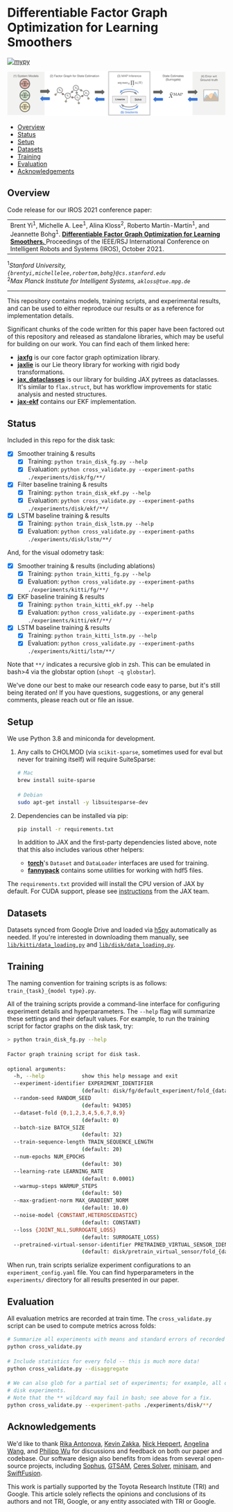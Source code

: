 # Differentiable Factor Graph Optimization for Learning Smoothers

[![mypy](https://github.com/brentyi/dfgo/actions/workflows/mypy.yml/badge.svg)](https://github.com/brentyi/dfgo/actions/workflows/mypy.yml)

![Figure describing the overall training pipeline proposed by our IROS paper. Contains five sections, arranged left to right: (1) system models, (2) factor graphs for state estimation, (3) MAP inference, (4) state estimates, and (5) errors with respect to ground-truth. Arrows show how gradients are backpropagated from right to left, starting directly from the final stage (error with respect to ground-truth) back to parameters of the system models.](./data/paper_figure1.png)

<!-- vim-markdown-toc GFM -->

* [Overview](#overview)
* [Status](#status)
* [Setup](#setup)
* [Datasets](#datasets)
* [Training](#training)
* [Evaluation](#evaluation)
* [Acknowledgements](#acknowledgements)

<!-- vim-markdown-toc -->

## Overview

Code release for our IROS 2021 conference paper:

<table><tr><td>
    Brent Yi<sup>1</sup>, Michelle A. Lee<sup>1</sup>, Alina Kloss<sup>2</sup>,
    Roberto Mart&iacute;n-Mart&iacute;n<sup>1</sup>, and Jeannette
    Bohg<sup>1</sup>.
    <strong>
        <a href="https://sites.google.com/view/diffsmoothing">
            Differentiable Factor Graph Optimization for Learning Smoothers.
        </a>
    </strong>
    Proceedings of the IEEE/RSJ International Conference on Intelligent Robots and Systems (IROS), October 2021.
</td></tr></table>

<sup>1</sup><em>Stanford University,
`{brentyi,michellelee,robertom,bohg}@cs.stanford.edu`</em><br />
<sup>2</sup><em>Max Planck Institute for Intelligent Systems,
`akloss@tue.mpg.de`</em>

---

This repository contains models, training scripts, and experimental results, and
can be used to either reproduce our results or as a reference for implementation
details.

Significant chunks of the code written for this paper have been factored out of
this repository and released as standalone libraries, which may be useful for
building on our work. You can find each of them linked here:

- **[jaxfg](https://github.com/brentyi/jaxfg)** is our core factor graph
  optimization library.
- **[jaxlie](https://github.com/brentyi/jaxlie)** is our Lie theory library for
  working with rigid body transformations.
- **[jax_dataclasses](https://github.com/brentyi/jax_dataclasses)** is our
  library for building JAX pytrees as dataclasses. It's similar to
  `flax.struct`, but has workflow improvements for static analysis and nested
  structures.
- **[jax-ekf](https://github.com/brentyi/jax-ekf)** contains our EKF
  implementation.

## Status

Included in this repo for the disk task:

- [x] Smoother training & results
  - [x] Training: `python train_disk_fg.py --help`
  - [x] Evaluation:
        `python cross_validate.py --experiment-paths ./experiments/disk/fg/**/`
- [x] Filter baseline training & results
  - [x] Training: `python train_disk_ekf.py --help`
  - [x] Evaluation:
        `python cross_validate.py --experiment-paths ./experiments/disk/ekf/**/`
- [x] LSTM baseline training & results
  - [x] Training: `python train_disk_lstm.py --help`
  - [x] Evaluation:
        `python cross_validate.py --experiment-paths ./experiments/disk/lstm/**/`

And, for the visual odometry task:

- [x] Smoother training & results (including ablations)
  - [x] Training: `python train_kitti_fg.py --help`
  - [x] Evaluation:
        `python cross_validate.py --experiment-paths ./experiments/kitti/fg/**/`
- [x] EKF baseline training & results
  - [x] Training: `python train_kitti_ekf.py --help`
  - [x] Evaluation:
        `python cross_validate.py --experiment-paths ./experiments/kitti/ekf/**/`
- [x] LSTM baseline training & results
  - [x] Training: `python train_kitti_lstm.py --help`
  - [x] Evaluation:
        `python cross_validate.py --experiment-paths ./experiments/kitti/lstm/**/`

Note that `**/` indicates a recursive glob in zsh. This can be emulated in
bash>4 via the globstar option (`shopt -q globstar`).

We've done our best to make our research code easy to parse, but it's still
being iterated on! If you have questions, suggestions, or any general comments,
please reach out or file an issue.

## Setup

We use Python 3.8 and miniconda for development.

1. Any calls to CHOLMOD (via `scikit-sparse`, sometimes used for eval but never
   for training itself) will require SuiteSparse:

   ```bash
   # Mac
   brew install suite-sparse

   # Debian
   sudo apt-get install -y libsuitesparse-dev
   ```

2. Dependencies can be installed via pip:

   ```bash
   pip install -r requirements.txt
   ```

   In addition to JAX and the first-party dependencies listed above, note that
   this also includes various other helpers:

   - **[torch](https://github.com/pytorch/pytorch)**'s `Dataset` and
     `DataLoader` interfaces are used for training.
   - **[fannypack](https://github.com/brentyi/fannypack)** contains some
     utilities for working with hdf5 files.

The `requirements.txt` provided will install the CPU version of JAX by default.
For CUDA support, please see [instructions](http://github.com/google/jax) from
the JAX team.

## Datasets

Datasets synced from Google Drive and loaded via [h5py](https://www.h5py.org/)
automatically as needed. If you're interested in downloading them manually, see
[`lib/kitti/data_loading.py`](lib/kitti/data_loading.py) and
[`lib/disk/data_loading.py`](lib/disk/data_loading.py).

## Training

The naming convention for training scripts is as follows:
`train_{task}_{model type}.py`.

All of the training scripts provide a command-line interface for configuring
experiment details and hyperparameters. The `--help` flag will summarize these
settings and their default values. For example, to run the training script for
factor graphs on the disk task, try:

```bash
> python train_disk_fg.py --help

Factor graph training script for disk task.

optional arguments:
  -h, --help            show this help message and exit
  --experiment-identifier EXPERIMENT_IDENTIFIER
                        (default: disk/fg/default_experiment/fold_{dataset_fold})
  --random-seed RANDOM_SEED
                        (default: 94305)
  --dataset-fold {0,1,2,3,4,5,6,7,8,9}
                        (default: 0)
  --batch-size BATCH_SIZE
                        (default: 32)
  --train-sequence-length TRAIN_SEQUENCE_LENGTH
                        (default: 20)
  --num-epochs NUM_EPOCHS
                        (default: 30)
  --learning-rate LEARNING_RATE
                        (default: 0.0001)
  --warmup-steps WARMUP_STEPS
                        (default: 50)
  --max-gradient-norm MAX_GRADIENT_NORM
                        (default: 10.0)
  --noise-model {CONSTANT,HETEROSCEDASTIC}
                        (default: CONSTANT)
  --loss {JOINT_NLL,SURROGATE_LOSS}
                        (default: SURROGATE_LOSS)
  --pretrained-virtual-sensor-identifier PRETRAINED_VIRTUAL_SENSOR_IDENTIFIER
                        (default: disk/pretrain_virtual_sensor/fold_{dataset_fold})

```

When run, train scripts serialize experiment configurations to an
`experiment_config.yaml` file. You can find hyperparameters in the
`experiments/` directory for all results presented in our paper.

## Evaluation

All evaluation metrics are recorded at train time. The `cross_validate.py`
script can be used to compute metrics across folds:

```bash
# Summarize all experiments with means and standard errors of recorded metrics.
python cross_validate.py

# Include statistics for every fold -- this is much more data!
python cross_validate.py --disaggregate

# We can also glob for a partial set of experiments; for example, all of the
# disk experiments.
# Note that the ** wildcard may fail in bash; see above for a fix.
python cross_validate.py --experiment-paths ./experiments/disk/**/
```

## Acknowledgements

We'd like to thank [Rika Antonova](https://contactrika.github.io/),
[Kevin Zakka](https://github.com/kevinzakka),
[Nick Heppert](https://github.com/SuperN1ck),
[Angelina Wang](https://angelina-wang.github.io/), and
[Philipp Wu](https://github.com/wuphilipp) for discussions and feedback on both
our paper and codebase. Our software design also benefits from ideas from
several open-source projects, including
[Sophus](https://github.com/strasdat/Sophus), [GTSAM](https://gtsam.org/),
[Ceres Solver](http://ceres-solver.org/),
[minisam](https://github.com/dongjing3309/minisam), and
[SwiftFusion](https://github.com/borglab/SwiftFusion).

This work is partially supported by the Toyota Research Institute (TRI) and
Google. This article solely reflects the opinions and conclusions of its authors
and not TRI, Google, or any entity associated with TRI or Google.
